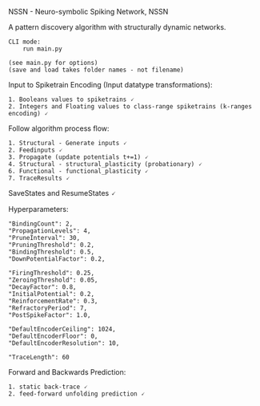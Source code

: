NSSN - Neuro-symbolic Spiking Network, NSSN

A pattern discovery algorithm with structurally dynamic networks.

    CLI mode:
        run main.py

    (see main.py for options)
    (save and load takes folder names - not filename)

Input to Spiketrain Encoding (Input datatype transformations):

    1. Booleans values to spiketrains 🗸
    2. Integers and Floating values to class-range spiketrains (k-ranges encoding) 🗸

Follow algorithm process flow:

    1. Structural - Generate inputs 🗸
    2. Feedinputs 🗸
    3. Propagate (update potentials t+=1) 🗸
    4. Structural - structural_plasticity (probationary) 🗸
    6. Functional - functional_plasticity 🗸
    7. TraceResults 🗸

SaveStates and ResumeStates 🗸

Hyperparameters:

    "BindingCount": 2,
    "PropagationLevels": 4,
    "PruneInterval": 30,
    "PruningThreshold": 0.2,
    "BindingThreshold": 0.5,
    "DownPotentialFactor": 0.2,
    
    "FiringThreshold": 0.25,
    "ZeroingThreshold": 0.05,
    "DecayFactor": 0.8,
    "InitialPotential": 0.2,
    "ReinforcementRate": 0.3,
    "RefractoryPeriod": 7,
    "PostSpikeFactor": 1.0,

    "DefaultEncoderCeiling": 1024,
    "DefaultEncoderFloor": 0,
    "DefaultEncoderResolution": 10,

    "TraceLength": 60


Forward and Backwards Prediction:

    1. static back-trace 🗸
    2. feed-forward unfolding prediction 🗸
